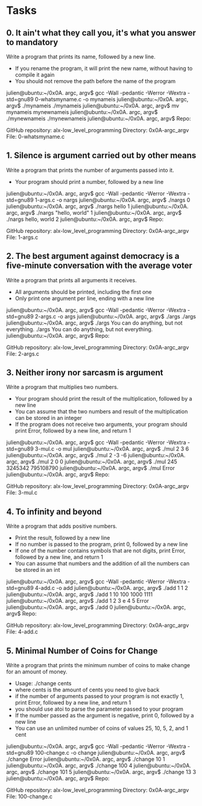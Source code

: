 # Tasks
## 0. It ain't what they call you, it's what you answer to mandatory

Write a program that prints its name, followed by a new line.

- If you rename the program, it will print the new name, without having to compile it again
- You should not remove the path before the name of the program

julien@ubuntu:~/0x0A. argc, argv$ gcc -Wall -pedantic -Werror -Wextra -std=gnu89 0-whatsmyname.c -o mynameis
julien@ubuntu:~/0x0A. argc, argv$ ./mynameis 
./mynameis
julien@ubuntu:~/0x0A. argc, argv$ mv mynameis mynewnameis
julien@ubuntu:~/0x0A. argc, argv$ ./mynewnameis 
./mynewnameis
julien@ubuntu:~/0x0A. argc, argv$ 
Repo:

GitHub repository: alx-low_level_programming
Directory: 0x0A-argc_argv
File: 0-whatsmyname.c
    
## 1. Silence is argument carried out by other means

Write a program that prints the number of arguments passed into it.
- Your program should print a number, followed by a new line

julien@ubuntu:~/0x0A. argc, argv$ gcc -Wall -pedantic -Werror -Wextra -std=gnu89 1-args.c -o nargs
julien@ubuntu:~/0x0A. argc, argv$ ./nargs 
0
julien@ubuntu:~/0x0A. argc, argv$ ./nargs hello
1
julien@ubuntu:~/0x0A. argc, argv$ ./nargs "hello, world"
1
julien@ubuntu:~/0x0A. argc, argv$ ./nargs hello, world
2
julien@ubuntu:~/0x0A. argc, argv$ 
Repo:

GitHub repository: alx-low_level_programming
Directory: 0x0A-argc_argv
File: 1-args.c
    
## 2. The best argument against democracy is a five-minute conversation with the average voter

Write a program that prints all arguments it receives.
- All arguments should be printed, including the first one
- Only print one argument per line, ending with a new line

julien@ubuntu:~/0x0A. argc, argv$ gcc -Wall -pedantic -Werror -Wextra -std=gnu89 2-args.c -o args
julien@ubuntu:~/0x0A. argc, argv$ ./args 
./args
julien@ubuntu:~/0x0A. argc, argv$ ./args You can do anything, but not everything.
./args
You
can
do
anything,
but
not
everything.
julien@ubuntu:~/0x0A. argc, argv$ 
Repo:

GitHub repository: alx-low_level_programming
Directory: 0x0A-argc_argv
File: 2-args.c
    
## 3. Neither irony nor sarcasm is argument

Write a program that multiplies two numbers.

- Your program should print the result of the multiplication, followed by a new line
- You can assume that the two numbers and result of the multiplication can be stored in an integer
- If the program does not receive two arguments, your program should print Error, followed by a new line, and return 1

julien@ubuntu:~/0x0A. argc, argv$ gcc -Wall -pedantic -Werror -Wextra -std=gnu89 3-mul.c -o mul
julien@ubuntu:~/0x0A. argc, argv$ ./mul 2 3
6
julien@ubuntu:~/0x0A. argc, argv$ ./mul 2 -3
-6
julien@ubuntu:~/0x0A. argc, argv$ ./mul 2 0
0
julien@ubuntu:~/0x0A. argc, argv$ ./mul 245 3245342
795108790
julien@ubuntu:~/0x0A. argc, argv$ ./mul
Error
julien@ubuntu:~/0x0A. argc, argv$ 
Repo:

GitHub repository: alx-low_level_programming
Directory: 0x0A-argc_argv
File: 3-mul.c
    
## 4. To infinity and beyond

Write a program that adds positive numbers.

- Print the result, followed by a new line
- If no number is passed to the program, print 0, followed by a new line
- If one of the number contains symbols that are not digits, print Error, followed by a new line, and return 1
- You can assume that numbers and the addition of all the numbers can be stored in an int

julien@ubuntu:~/0x0A. argc, argv$ gcc -Wall -pedantic -Werror -Wextra -std=gnu89 4-add.c -o add
julien@ubuntu:~/0x0A. argc, argv$ ./add 1 1
2
julien@ubuntu:~/0x0A. argc, argv$ ./add 1 10 100 1000
1111
julien@ubuntu:~/0x0A. argc, argv$ ./add 1 2 3 e 4 5
Error
julien@ubuntu:~/0x0A. argc, argv$ ./add
0
julien@ubuntu:~/0x0A. argc, argv$ 
Repo:

GitHub repository: alx-low_level_programming
Directory: 0x0A-argc_argv
File: 4-add.c
    
## 5. Minimal Number of Coins for Change

Write a program that prints the minimum number of coins to make change for an amount of money.

- Usage: ./change cents
- where cents is the amount of cents you need to give back
- if the number of arguments passed to your program is not exactly 1, print Error, followed by a new line, and return 1
- you should use atoi to parse the parameter passed to your program
- If the number passed as the argument is negative, print 0, followed by a new line
- You can use an unlimited number of coins of values 25, 10, 5, 2, and 1 cent

julien@ubuntu:~/0x0A. argc, argv$ gcc -Wall -pedantic -Werror -Wextra -std=gnu89 100-change.c -o change
julien@ubuntu:~/0x0A. argc, argv$ ./change 
Error
julien@ubuntu:~/0x0A. argc, argv$ ./change 10
1
julien@ubuntu:~/0x0A. argc, argv$ ./change 100
4
julien@ubuntu:~/0x0A. argc, argv$ ./change 101
5
julien@ubuntu:~/0x0A. argc, argv$ ./change 13
3
julien@ubuntu:~/0x0A. argc, argv$ 
Repo:

GitHub repository: alx-low_level_programming
Directory: 0x0A-argc_argv
File: 100-change.c